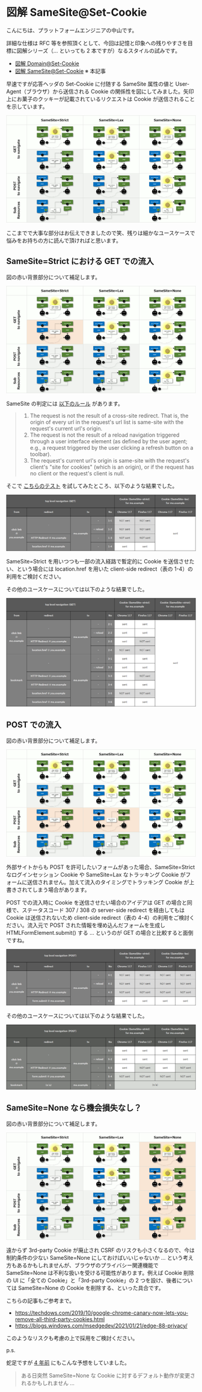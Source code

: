 # 図解 SameSite@Set-Cookie

こんにちは、プラットフォームエンジニアの中山です。

詳細な仕様は RFC 等を参照頂くとして、今回は記憶と印象への残りやすさを目標に図解シリーズ（… といっても 2 本ですが）なるスタイルの試みです。

- [図解 Domain@Set-Cookie](https://github.com/nakayama-kazuki/202x/tree/main/Cookie/Domain)
- [図解 SameSite@Set-Cookie](https://github.com/nakayama-kazuki/202x/tree/main/Cookie/SameSite) ※ 本記事

早速ですが応答ヘッダの Set-Cookie に付随する SameSite 属性の値と User-Agent（ブラウザ）から送信される Cookie の関係性を図にしてみました。矢印上にお菓子のクッキーが記載されているリクエストは Cookie が送信されることを示しています。

<img src='https://raw.githubusercontent.com/nakayama-kazuki/202x/main/Cookie/SameSite/img1.png' />

ここまでで大事な部分はお伝えできましたので笑、残りは細かなユースケースで悩みをお持ちの方に読んで頂ければと思います。

## SameSite=Strict における GET での流入

図の赤い背景部分について補足します。

<img src='https://raw.githubusercontent.com/nakayama-kazuki/202x/main/Cookie/SameSite/img2.png' />

SameSite の判定には [以下のルール](https://datatracker.ietf.org/doc/html/draft-ietf-httpbis-rfc6265bis#section-5.2) があります。

> 1. The request is not the result of a cross-site redirect. That is, the origin of every url in the request's url list is same-site with the request's current url's origin.
> 2. The request is not the result of a reload navigation triggered through a user interface element (as defined by the user agent; e.g., a request triggered by the user clicking a refresh button on a toolbar).
> 3. The request's current url's origin is same-site with the request's client's "site for cookies" (which is an origin), or if the request has no client or the request's client is null.

そこで [こちらのテスト](https://github.com/nakayama-kazuki/202x/tree/main/Cookie/SameSite/test) を試してみたところ、以下のような結果でした。

<img src='https://raw.githubusercontent.com/nakayama-kazuki/202x/main/Cookie/SameSite/strict-1.png' />

SameSite=Strict を用いつつも一部の流入経路で暫定的に Cookie を送信させたい、という場合には location.href を用いた client-side redirect（表の 1-4）の利用をご検討ください。

その他のユースケースについては以下のような結果でした。

<img src='https://raw.githubusercontent.com/nakayama-kazuki/202x/main/Cookie/SameSite/strict-2.png' />

## POST での流入

図の赤い背景部分について補足します。

<img src='https://raw.githubusercontent.com/nakayama-kazuki/202x/main/Cookie/SameSite/img3.png' />

外部サイトからも POST を許可したいフォームがあった場合、SameSite=Strict なログインセッション Cookie や SameSite=Lax なトラッキング Cookie がフォームに送信されません。加えて流入のタイミングでトラッキング Cookie が上書きされてしまう場合があります。

POST での流入時に Cookie を送信させたい場合のアイデアは GET の場合と同様で、ステータスコード 307 / 308 の server-side redirect を経由してもは Cookie は送信されないため client-side redirect（表の 4-4）の利用をご検討ください。流入元で POST された情報を埋め込んだフォームを生成し HTMLFormElement.submit() する … というのが GET の場合と比較すると面倒ですね。

<img src='https://raw.githubusercontent.com/nakayama-kazuki/202x/main/Cookie/SameSite/lax-1.png' />

その他のユースケースについては以下のような結果でした。

<img src='https://raw.githubusercontent.com/nakayama-kazuki/202x/main/Cookie/SameSite/lax-2.png' />

## SameSite=None なら機会損失なし？

図の赤い背景部分について補足します。

<img src='https://raw.githubusercontent.com/nakayama-kazuki/202x/main/Cookie/SameSite/img4.png' />

遠からず 3rd-party Cookie が廃止され CSRF のリスクも小さくなるので、今は制約条件の少ない SameSite=None にしておけばいいじゃないか … という考え方もあるかもしれませんが、ブラウザのプライバシー関連機能で SameSite=None は不利な扱いを受ける可能性があります。例えば Cookie 削除の UI に「全ての Cookie」と「3rd-party Cookie」の 2 つを設け、後者については SameSite=None の Cookie を削除する、といった具合です。

こちらの記事もご参考まで。

- https://techdows.com/2019/10/google-chrome-canary-now-lets-you-remove-all-third-party-cookies.html
- https://blogs.windows.com/msedgedev/2021/01/21/edge-88-privacy/

このようなリスクも考慮の上で採用をご検討ください。

p.s.

蛇足ですが [4 年前](https://www.techscore.com/blog/2019/07/26/samesite/) にもこんな予想をしていました。

> ある日突然 SameSite=None な Cookie に対するデフォルト動作が変更されるかもしれません …

